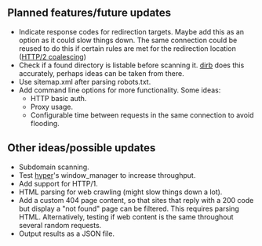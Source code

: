 ## Planned features/future updates ##
* Indicate response codes for redirection targets. Maybe add this as an option as it could slow things down. The same connection could be reused to do this if certain rules are met for the redirection location ([HTTP/2 coalescing](https://daniel.haxx.se/blog/2016/08/18/http2-connection-coalescing/))
* Check if a found directory is listable before scanning it. [dirb](https://gitlab.com/kalilinux/packages/dirb/) does this accurately, perhaps ideas can be taken from there.
* Use sitemap.xml after parsing robots.txt.
* Add command line options for more functionality. Some ideas:
	- HTTP basic auth.
	- Proxy usage.
	- Configurable time between requests in the same connection to avoid flooding.

## Other ideas/possible updates ##
* Subdomain scanning.
* Test [hyper](https://github.com/Lukasa/hyper)'s window_manager to increase throughput.
* Add support for HTTP/1.
* HTML parsing for web crawling (might slow things down a lot).
* Add a custom 404 page content, so that sites that reply with a 200 code but display a "not found" page can be filtered. This requires parsing HTML. Alternatively, testing if web content is the same throughout several random requests.
* Output results as a JSON file.
